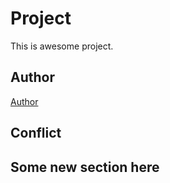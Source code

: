 ﻿# Project
This is awesome project.

## Author
[Author](author.md)
## Conflict
## Some new section here
